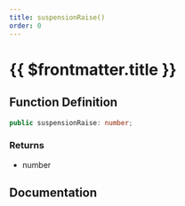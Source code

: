 ```yaml
---
title: suspensionRaise()
order: 0
---
```


# {{ $frontmatter.title }}

## Function Definition

```ts
public suspensionRaise: number;
```

### Returns

* number

## Documentation

<!--@include: ./parts/suspensionRaise.md-->
